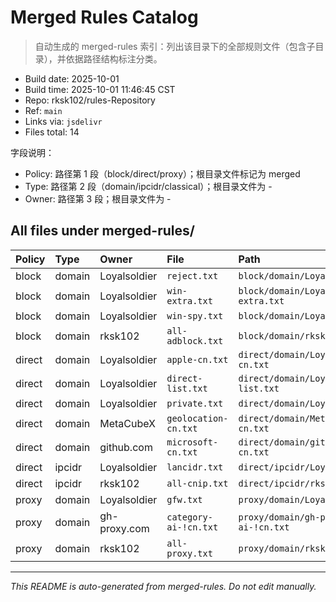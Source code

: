 # Merged Rules Catalog

> 自动生成的 merged-rules 索引：列出该目录下的全部规则文件（包含子目录），并依据路径结构标注分类。

- Build date: 2025-10-01
- Build time: 2025-10-01 11:46:45 CST
- Repo: rksk102/rules-Repository
- Ref: `main`
- Links via: `jsdelivr`
- Files total: 14

字段说明：
- Policy: 路径第 1 段（block/direct/proxy）；根目录文件标记为 merged
- Type: 路径第 2 段（domain/ipcidr/classical）；根目录文件为 -
- Owner: 路径第 3 段；根目录文件为 -

## All files under merged-rules/

| Policy | Type | Owner | File | Path | Link |
|:--|:--|:--|:--|:--|:--|
| block | domain | Loyalsoldier | `reject.txt` | `block/domain/Loyalsoldier/reject.txt` | [Open](https://cdn.jsdelivr.net/gh/rksk102/rules-Repository@main/merged-rules/block/domain/Loyalsoldier/reject.txt) |
| block | domain | Loyalsoldier | `win-extra.txt` | `block/domain/Loyalsoldier/win-extra.txt` | [Open](https://cdn.jsdelivr.net/gh/rksk102/rules-Repository@main/merged-rules/block/domain/Loyalsoldier/win-extra.txt) |
| block | domain | Loyalsoldier | `win-spy.txt` | `block/domain/Loyalsoldier/win-spy.txt` | [Open](https://cdn.jsdelivr.net/gh/rksk102/rules-Repository@main/merged-rules/block/domain/Loyalsoldier/win-spy.txt) |
| block | domain | rksk102 | `all-adblock.txt` | `block/domain/rksk102/all-adblock.txt` | [Open](https://cdn.jsdelivr.net/gh/rksk102/rules-Repository@main/merged-rules/block/domain/rksk102/all-adblock.txt) |
| direct | domain | Loyalsoldier | `apple-cn.txt` | `direct/domain/Loyalsoldier/apple-cn.txt` | [Open](https://cdn.jsdelivr.net/gh/rksk102/rules-Repository@main/merged-rules/direct/domain/Loyalsoldier/apple-cn.txt) |
| direct | domain | Loyalsoldier | `direct-list.txt` | `direct/domain/Loyalsoldier/direct-list.txt` | [Open](https://cdn.jsdelivr.net/gh/rksk102/rules-Repository@main/merged-rules/direct/domain/Loyalsoldier/direct-list.txt) |
| direct | domain | Loyalsoldier | `private.txt` | `direct/domain/Loyalsoldier/private.txt` | [Open](https://cdn.jsdelivr.net/gh/rksk102/rules-Repository@main/merged-rules/direct/domain/Loyalsoldier/private.txt) |
| direct | domain | MetaCubeX | `geolocation-cn.txt` | `direct/domain/MetaCubeX/geolocation-cn.txt` | [Open](https://cdn.jsdelivr.net/gh/rksk102/rules-Repository@main/merged-rules/direct/domain/MetaCubeX/geolocation-cn.txt) |
| direct | domain | github.com | `microsoft-cn.txt` | `direct/domain/github.com/microsoft-cn.txt` | [Open](https://cdn.jsdelivr.net/gh/rksk102/rules-Repository@main/merged-rules/direct/domain/github.com/microsoft-cn.txt) |
| direct | ipcidr | Loyalsoldier | `lancidr.txt` | `direct/ipcidr/Loyalsoldier/lancidr.txt` | [Open](https://cdn.jsdelivr.net/gh/rksk102/rules-Repository@main/merged-rules/direct/ipcidr/Loyalsoldier/lancidr.txt) |
| direct | ipcidr | rksk102 | `all-cnip.txt` | `direct/ipcidr/rksk102/all-cnip.txt` | [Open](https://cdn.jsdelivr.net/gh/rksk102/rules-Repository@main/merged-rules/direct/ipcidr/rksk102/all-cnip.txt) |
| proxy | domain | Loyalsoldier | `gfw.txt` | `proxy/domain/Loyalsoldier/gfw.txt` | [Open](https://cdn.jsdelivr.net/gh/rksk102/rules-Repository@main/merged-rules/proxy/domain/Loyalsoldier/gfw.txt) |
| proxy | domain | gh-proxy.com | `category-ai-!cn.txt` | `proxy/domain/gh-proxy.com/category-ai-!cn.txt` | [Open](https://cdn.jsdelivr.net/gh/rksk102/rules-Repository@main/merged-rules/proxy/domain/gh-proxy.com/category-ai-!cn.txt) |
| proxy | domain | rksk102 | `all-proxy.txt` | `proxy/domain/rksk102/all-proxy.txt` | [Open](https://cdn.jsdelivr.net/gh/rksk102/rules-Repository@main/merged-rules/proxy/domain/rksk102/all-proxy.txt) |

---
_This README is auto-generated from merged-rules. Do not edit manually._
